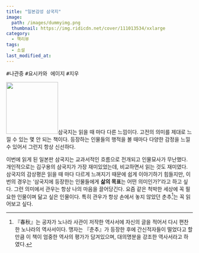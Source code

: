 ```yaml
---
title: "일본감성 삼국지"
image: 
  path: /images/dummyimg.png
  thumbnail: https://img.ridicdn.net/cover/111013534/xxlarge
category:
  - 책리뷰
tags:
  - 소설
last_modified_at:
---
```


 <kbd>#나관중</kbd> <kbd>#요시카와 에이지</kbd> <kbd>#지우</kbd>

<img src="https://img.ridicdn.net/cover/111013534/xxlarge" style="width: 140px" class="align-left" alt=""/>삼국지는 읽을 때 마다 다른 느낌이다. 고전의 의미를 제대로 느낄 수 있는 몇 안 되는 책이다. 등장하는 인물들의 행적을 볼 때마다 다양한 감정을 느낄 수 있어서 그런지 항상 신선하다. 

이번에 읽게 된 일본판 삼국지는 교과서적인 흐름으로 전개되고 인물묘사가 무난했다. 개인적으로는 김구용의 삼국지가 가장 재미있었는데, 비교하면서 읽는 것도 재미였다. 삼국지의 감상평은 읽을 때 마다 다르게 느껴지기 때문에 쉽게 이야기하기 힘들지만, 이번의 경우는 ‘삼국지에 등장한는 인물들에게 **삶의 목표**는 어떤 의미인가?’라고 하고 싶다. 그런 의미에서 관우는 항상 나의 마음을 끌어당긴다. 요즘 같은 척박한 세상에 꼭 필요한 인물이며 닮고 싶은 인물이다. 특히 관우가 항상 손에서 놓지 않았던 춘추[^1]는 꼭 읽어보고 싶다. 

[^1]: 『春秋』는 공자가 노나라 사관이 저작한 역사서에 자신의 글을 적어서 다시 편찬한 노나라의 역사서이다. 맹자는 『춘추』가 등장한 후에 간신적자들이 떨었다고 할 만큼 이 책이 엄중한 역사의 평가가 담겨있으며, 대의명분을 강조한 역사서라고 하였다.


